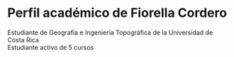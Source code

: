 # Perfil académico de Fiorella Cordero  
Estudiante de Geografía e Ingeniería Topográfica de la Universidad de Costa Rica  
Estudiante activo de 5 cursos